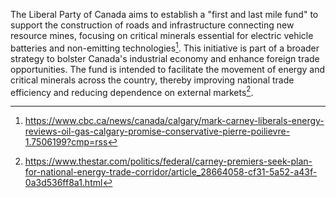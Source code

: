 The Liberal Party of Canada aims to establish a "first and last mile fund" to support the construction of roads and infrastructure connecting new resource mines, focusing on critical minerals essential for electric vehicle batteries and non-emitting technologies[^1]. This initiative is part of a broader strategy to bolster Canada's industrial economy and enhance foreign trade opportunities. The fund is intended to facilitate the movement of energy and critical minerals across the country, thereby improving national trade efficiency and reducing dependence on external markets[^2].

[^1]: https://www.cbc.ca/news/canada/calgary/mark-carney-liberals-energy-reviews-oil-gas-calgary-promise-conservative-pierre-poilievre-1.7506199?cmp=rss  
[^2]: https://www.thestar.com/politics/federal/carney-premiers-seek-plan-for-national-energy-trade-corridor/article_28664058-cf31-5a52-a43f-0a3d536ff8a1.html
